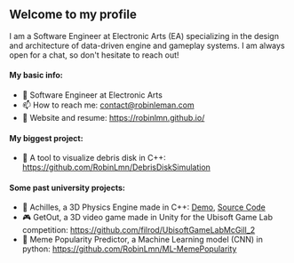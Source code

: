 ## Welcome to my profile

I am a Software Engineer at Electronic Arts (EA) specializing in the design and architecture of data-driven engine and gameplay systems. I am always open for a chat, so don't hesitate to reach out!

#### My basic info:

- 💼 Software Engineer at Electronic Arts
- 📫 How to reach me: contact@robinleman.com
- 📓 Website and resume: https://robinlmn.github.io/

#### My biggest project:

- 🌌 A tool to visualize debris disk in C++: https://github.com/RobinLmn/DebrisDiskSimulation

#### Some past university projects:

- 🏹 Achilles, a 3D Physics Engine made in C++: [Demo](https://robinlmn.github.io/achilles.html), [Source Code](https://github.com/Scarlet-Engine-Team-GameDev-McGill/Scarlet-Engine/tree/main/ScarletEngine/Sources/AchillesPhysics)
- 🎮 GetOut, a 3D video game made in Unity for the Ubisoft Game Lab competition: https://github.com/filrod/UbisoftGameLabMcGill_2
- 🐸 Meme Popularity Predictor, a Machine Learning model (CNN) in python: https://github.com/RobinLmn/ML-MemePopularity
